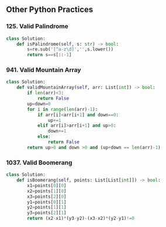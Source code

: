 ## **Other Python Practices**  

### 125. Valid Palindrome
```python
class Solution:
    def isPalindrome(self, s: str) -> bool:
        s=re.sub('[^a-z\d]','',s.lower())
        return s==s[::-1]
```

### 941. Valid Mountain Array
```python
class Solution:
    def validMountainArray(self, arr: List[int]) -> bool:
        if len(arr)<3:
            return False
        up=down=0
        for i in range(len(arr)-1):
            if arr[i]<arr[i+1] and down==0:
                up+=1
            elif arr[i]>arr[i+1] and up>0:
                down+=1
            else:
                return False
        return up>0 and down >0 and (up+down == len(arr)-1)
```

### 1037. Valid Boomerang
```python
class Solution:
    def isBoomerang(self, points: List[List[int]]) -> bool:
        x1=points[0][0]
        x2=points[1][0]
        x3=points[2][0]
        y1=points[0][1]
        y2=points[1][1]
        y3=points[2][1]
        return (x2-x1)*(y3-y2)-(x3-x2)*(y2-y1)!=0
```
